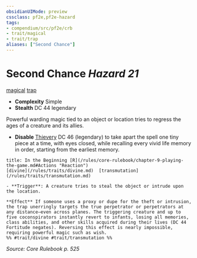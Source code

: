 ```yaml
---
obsidianUIMode: preview
cssclass: pf2e,pf2e-hazard
tags:
- compendium/src/pf2e/crb
- trait/magical
- trait/trap
aliases: ["Second Chance"]
---
```

# Second Chance *Hazard 21*  
[magical](/rules/traits/magical.md)  [trap](/rules/traits/trap.md)  

- **Complexity** Simple
- **Stealth** DC 44 legendary  

Powerful warding magic tied to an object or location tries to regress the ages of a creature and its allies.

- **Disable** [Thievery](/compendium/skills.md#Thievery) DC 46 (legendary) to take apart the spell one tiny piece at a time, with eyes closed, while recalling every vivid life memory in order, starting from the earliest memory.  
     
```ad-embed-ability
title: In the Beginning [R](/rules/core-rulebook/chapter-9-playing-the-game.md#Actions "Reaction")
[divine](/rules/traits/divine.md)  [transmutation](/rules/traits/transmutation.md)  

- **Trigger**: A creature tries to steal the object or intrude upon the location.

**Effect** If someone uses a proxy or dupe for the theft or intrusion, the trap unerringly targets the true perpetrator or perpetrators at any distance—even across planes. The triggering creature and up to five coconspirators instantly revert to infants, losing all memories, class abilities, and other skills acquired during their lives (DC 44 Fortitude negates). Reversing this effect is nearly impossible, requiring powerful magic such as wish.  
%% #trait/divine #trait/transmutation %%
```

*Source: Core Rulebook p. 525*